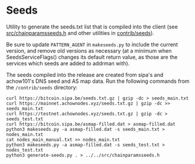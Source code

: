 # Seeds

Utility to generate the seeds.txt list that is compiled into the client
(see [src/chainparamsseeds.h](/src/chainparamsseeds.h) and other utilities in [contrib/seeds](/contrib/seeds)).

Be sure to update `PATTERN_AGENT` in `makeseeds.py` to include the current version,
and remove old versions as necessary (at a minimum when SeedsServiceFlags()
changes its default return value, as those are the services which seeds are added
to addrman with).

The seeds compiled into the release are created from sipa's and achow101's DNS seed and AS map
data. Run the following commands from the `/contrib/seeds` directory:

```
curl https://bitcoin.sipa.be/seeds.txt.gz | gzip -dc > seeds_main.txt
curl https://mainnet.achownodes.xyz/seeds.txt.gz | gzip -dc >> seeds_main.txt
curl https://testnet.achownodes.xyz/seeds.txt.gz | gzip -dc > seeds_test.txt
curl https://bitcoin.sipa.be/asmap-filled.dat > asmap-filled.dat
python3 makeseeds.py -a asmap-filled.dat -s seeds_main.txt > nodes_main.txt
cat nodes_main_manual.txt >> nodes_main.txt
python3 makeseeds.py -a asmap-filled.dat -s seeds_test.txt > nodes_test.txt
python3 generate-seeds.py . > ../../src/chainparamsseeds.h
```
